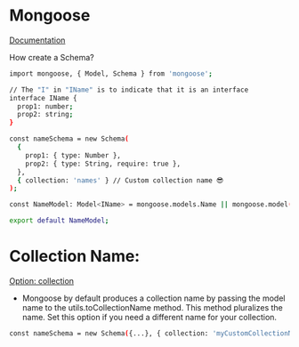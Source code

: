 # Mongoose
[Documentation](https://mongoosejs.com/docs/index.html)

How create a Schema?

```bash
import mongoose, { Model, Schema } from 'mongoose';

// The "I" in "IName" is to indicate that it is an interface
interface IName {
  prop1: number;
  prop2: string;
}

const nameSchema = new Schema(
  {
    prop1: { type: Number },
    prop2: { type: String, require: true },
  },
  { collection: 'names' } // Custom collection name 😎
);

const NameModel: Model<IName> = mongoose.models.Name || mongoose.model('Name', nameSchema);

export default NameModel;
```

# Collection Name:
[Option: collection](https://mongoosejs.com/docs/guide.html#collection)

- Mongoose by default produces a collection name by passing the model name to the utils.toCollectionName method. This method pluralizes the name. Set this option if you need a different name for your collection.

```bash
const nameSchema = new Schema({...}, { collection: 'myCustomCollectionName' });
```